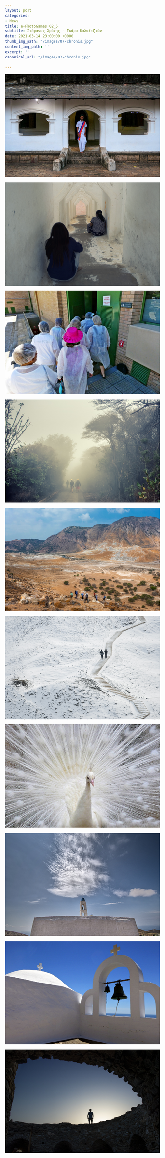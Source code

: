 ```yaml
---
layout: post
categories:
- News
title: e-PhotoGames 02_5
subtitle: Στέφανος Χρόνης - Γκάρο Καλαϊτζιάν
date: 2021-03-14 23:00:00 +0000
thumb_img_path: "/images/07-chronis.jpg"
content_img_path: ''
excerpt: ''
canonical_url: "/images/07-chronis.jpg"

---
```

![](/images/01-chronis.jpg)

![](/images/02-garo.jpg)

![](/images/03-chronis.jpg)

![](/images/04-garo.jpg)

![](/images/05-chronis.jpg)

![](/images/06-garo.jpg)

![](/images/07-chronis.jpg)

![](/images/08-garo.jpg)

![](/images/09-chronis.jpg)

![](/images/10-garo.jpg)